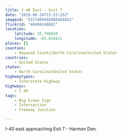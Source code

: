 ```yaml
---
title: I-40 East - Exit 7
date: "2019-06-24T13:53:25Z"
imageid: "5157405692008484852"
flickrid: "48404248882"
location:
    latitude: 35.748028
    longitude: -83.034421
places: []
counties:
    - Haywood County|North Carolina|United States
countries:
    - United States
states:
    - North Carolina|United States
highwaytypes:
    - Interstate Highway
highways:
    - I-40
tags:
    - Big Green Sign
    - Intersection
    - Freeway Junction

---
```

I-40 east approaching Exit 7 - Harmon Den.